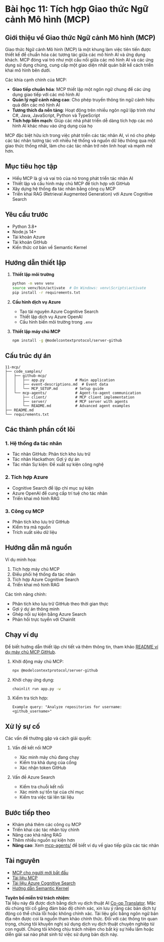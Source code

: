 <!--
CO_OP_TRANSLATOR_METADATA:
{
  "original_hash": "e255edb8423b34b4bba20263ef38f208",
  "translation_date": "2025-08-21T13:28:32+00:00",
  "source_file": "11-mcp/README.md",
  "language_code": "vi"
}
-->
# Bài học 11: Tích hợp Giao thức Ngữ cảnh Mô hình (MCP)

## Giới thiệu về Giao thức Ngữ cảnh Mô hình (MCP)

Giao thức Ngữ cảnh Mô hình (MCP) là một khung làm việc tiên tiến được thiết kế để chuẩn hóa các tương tác giữa các mô hình AI và ứng dụng khách. MCP đóng vai trò như một cầu nối giữa các mô hình AI và các ứng dụng sử dụng chúng, cung cấp một giao diện nhất quán bất kể cách triển khai mô hình bên dưới.

Các khía cạnh chính của MCP:

- **Giao tiếp chuẩn hóa**: MCP thiết lập một ngôn ngữ chung để các ứng dụng giao tiếp với các mô hình AI
- **Quản lý ngữ cảnh nâng cao**: Cho phép truyền thông tin ngữ cảnh hiệu quả đến các mô hình AI
- **Tương thích đa nền tảng**: Hoạt động trên nhiều ngôn ngữ lập trình như C#, Java, JavaScript, Python và TypeScript
- **Tích hợp liền mạch**: Giúp các nhà phát triển dễ dàng tích hợp các mô hình AI khác nhau vào ứng dụng của họ

MCP đặc biệt hữu ích trong việc phát triển các tác nhân AI, vì nó cho phép các tác nhân tương tác với nhiều hệ thống và nguồn dữ liệu thông qua một giao thức thống nhất, làm cho các tác nhân trở nên linh hoạt và mạnh mẽ hơn.

## Mục tiêu học tập
- Hiểu MCP là gì và vai trò của nó trong phát triển tác nhân AI
- Thiết lập và cấu hình máy chủ MCP để tích hợp với GitHub
- Xây dựng hệ thống đa tác nhân bằng công cụ MCP
- Triển khai RAG (Retrieval Augmented Generation) với Azure Cognitive Search

## Yêu cầu trước
- Python 3.8+
- Node.js 14+
- Tài khoản Azure
- Tài khoản GitHub
- Kiến thức cơ bản về Semantic Kernel

## Hướng dẫn thiết lập

1. **Thiết lập môi trường**
   ```bash
   python -m venv venv
   source venv/bin/activate  # On Windows: venv\Scripts\activate
   pip install -r requirements.txt
   ```

2. **Cấu hình dịch vụ Azure**
   - Tạo tài nguyên Azure Cognitive Search
   - Thiết lập dịch vụ Azure OpenAI
   - Cấu hình biến môi trường trong `.env`

3. **Thiết lập máy chủ MCP**
   ```bash
   npm install -g @modelcontextprotocol/server-github
   ```

## Cấu trúc dự án

```
11-mcp/
├── code_samples/
│   ├── github-mcp/
│   │   ├── app.py              # Main application
│   │   ├── event-descriptions.md  # Event data
│   │   └── MCP_SETUP.md        # Setup guide
│   └── mcp-agents/             # Agent-to-agent communication
│       ├── client/             # MCP client implementation
│       ├── server/             # MCP server with agents
│       └── README.md           # Advanced agent examples
├── README.md
└── requirements.txt
```

## Các thành phần cốt lõi

### 1. Hệ thống đa tác nhân
- Tác nhân GitHub: Phân tích kho lưu trữ
- Tác nhân Hackathon: Gợi ý dự án
- Tác nhân Sự kiện: Đề xuất sự kiện công nghệ

### 2. Tích hợp Azure
- Cognitive Search để lập chỉ mục sự kiện
- Azure OpenAI để cung cấp trí tuệ cho tác nhân
- Triển khai mô hình RAG

### 3. Công cụ MCP
- Phân tích kho lưu trữ GitHub
- Kiểm tra mã nguồn
- Trích xuất siêu dữ liệu

## Hướng dẫn mã nguồn

Ví dụ minh họa:
1. Tích hợp máy chủ MCP
2. Điều phối hệ thống đa tác nhân
3. Tích hợp Azure Cognitive Search
4. Triển khai mô hình RAG

Các tính năng chính:
- Phân tích kho lưu trữ GitHub theo thời gian thực
- Gợi ý dự án thông minh
- Ghép nối sự kiện bằng Azure Search
- Phản hồi trực tuyến với Chainlit

## Chạy ví dụ

Để biết hướng dẫn thiết lập chi tiết và thêm thông tin, tham khảo [README ví dụ máy chủ MCP GitHub](./code_samples/github-mcp/README.md).

1. Khởi động máy chủ MCP:
   ```bash
   npx @modelcontextprotocol/server-github
   ```

2. Khởi chạy ứng dụng:
   ```bash
   chainlit run app.py -w
   ```

3. Kiểm tra tích hợp:
   ```
   Example query: "Analyze repositories for username: <github_username>"
   ```

## Xử lý sự cố

Các vấn đề thường gặp và cách giải quyết:
1. Vấn đề kết nối MCP
   - Xác minh máy chủ đang chạy
   - Kiểm tra khả dụng của cổng
   - Xác nhận token GitHub

2. Vấn đề Azure Search
   - Kiểm tra chuỗi kết nối
   - Xác minh sự tồn tại của chỉ mục
   - Kiểm tra việc tải lên tài liệu

## Bước tiếp theo
- Khám phá thêm các công cụ MCP
- Triển khai các tác nhân tùy chỉnh
- Nâng cao khả năng RAG
- Thêm nhiều nguồn sự kiện hơn
- **Nâng cao**: Xem [mcp-agents/](../../../11-mcp/code_samples/mcp-agents) để biết ví dụ về giao tiếp giữa các tác nhân

## Tài nguyên
- [MCP cho người mới bắt đầu](https://aka.ms/mcp-for-beginners)  
- [Tài liệu MCP](https://github.com/microsoft/semantic-kernel/tree/main/python/semantic-kernel/semantic_kernel/connectors/mcp)
- [Tài liệu Azure Cognitive Search](https://learn.microsoft.com/azure/search/)
- [Hướng dẫn Semantic Kernel](https://learn.microsoft.com/semantic-kernel/)

**Tuyên bố miễn trừ trách nhiệm**:  
Tài liệu này đã được dịch bằng dịch vụ dịch thuật AI [Co-op Translator](https://github.com/Azure/co-op-translator). Mặc dù chúng tôi cố gắng đảm bảo độ chính xác, xin lưu ý rằng các bản dịch tự động có thể chứa lỗi hoặc không chính xác. Tài liệu gốc bằng ngôn ngữ bản địa nên được coi là nguồn tham khảo chính thức. Đối với các thông tin quan trọng, chúng tôi khuyến nghị sử dụng dịch vụ dịch thuật chuyên nghiệp từ con người. Chúng tôi không chịu trách nhiệm cho bất kỳ sự hiểu lầm hoặc diễn giải sai nào phát sinh từ việc sử dụng bản dịch này.
